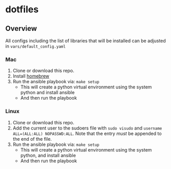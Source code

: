 # dotfiles

## Overview

All configs including the list of libraries that will be installed can be adjusted in `vars/default_config.yaml`

### Mac

1. Clone or download this repo.
2. Install [homebrew](https://brew.sh/)
3. Run the ansible playbook via: `make setup`
    - This will create a python virtual environment using the system python and install ansible
    - And then run the playbook

### Linux

1. Clone or download this repo.
2. Add the current user to the sudoers file with `sudo visudo` and `username ALL=(ALL:ALL) NOPASSWD:ALL`. Note that the entry *must* be appended to the end of the file.
3. Run the ansible playbook via: `make setup`
    - This will create a python virtual environment using the system python, and install ansible
    - And then run the playbook
